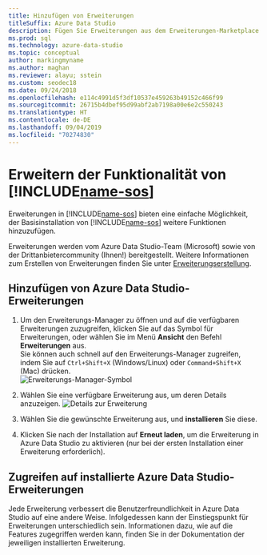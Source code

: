 ```yaml
---
title: Hinzufügen von Erweiterungen
titleSuffix: Azure Data Studio
description: Fügen Sie Erweiterungen aus dem Erweiterungen-Marketplace zu Azure Data Studio hinzu.
ms.prod: sql
ms.technology: azure-data-studio
ms.topic: conceptual
author: markingmyname
ms.author: maghan
ms.reviewer: alayu; sstein
ms.custom: seodec18
ms.date: 09/24/2018
ms.openlocfilehash: e114c4991d5f3df10537e459263b49152c466f99
ms.sourcegitcommit: 26715b4dbef95d99abf2ab7198a00e6e2c550243
ms.translationtype: HT
ms.contentlocale: de-DE
ms.lasthandoff: 09/04/2019
ms.locfileid: "70274830"
---
```

# <a name="extend-the-functionality-of-includename-sosincludesname-sos-shortmd"></a>Erweitern der Funktionalität von [!INCLUDE[name-sos](../includes/name-sos-short.md)]

Erweiterungen in [!INCLUDE[name-sos](../includes/name-sos-short.md)] bieten eine einfache Möglichkeit, der Basisinstallation von [!INCLUDE[name-sos](../includes/name-sos-short.md)] weitere Funktionen hinzuzufügen. 

Erweiterungen werden vom Azure Data Studio-Team (Microsoft) sowie von der Drittanbietercommunity (Ihnen!) bereitgestellt. Weitere Informationen zum Erstellen von Erweiterungen finden Sie unter [Erweiterungserstellung](extension-authoring.md).


## <a name="add-azure-data-studio-extensions"></a>Hinzufügen von Azure Data Studio-Erweiterungen

1. Um den Erweiterungs-Manager zu öffnen und auf die verfügbaren Erweiterungen zuzugreifen, klicken Sie auf das Symbol für Erweiterungen, oder wählen Sie im Menü **Ansicht** den Befehl **Erweiterungen** aus.\
    Sie können auch schnell auf den Erweiterungs-Manager zugreifen, indem Sie auf `Ctrl+Shift+X` (Windows/Linux) oder `Command+Shift+X` (Mac) drücken.\
    ![Erweiterungs-Manager-Symbol](media/extensions/extension-manager-icon.png)

2. Wählen Sie eine verfügbare Erweiterung aus, um deren Details anzuzeigen.
    ![Details zur Erweiterung](media/extensions/extension-details.png)

3. Wählen Sie die gewünschte Erweiterung aus, und **installieren** Sie diese.

4. Klicken Sie nach der Installation auf **Erneut laden**, um die Erweiterung in Azure Data Studio zu aktivieren (nur bei der ersten Installation einer Erweiterung erforderlich).


## <a name="access-installed-azure-data-studio-extensions"></a>Zugreifen auf installierte Azure Data Studio-Erweiterungen

Jede Erweiterung verbessert die Benutzerfreundlichkeit in Azure Data Studio auf eine andere Weise. Infolgedessen kann der Einstiegspunkt für Erweiterungen unterschiedlich sein. Informationen dazu, wie auf die Features zugegriffen werden kann, finden Sie in der Dokumentation der jeweiligen installierten Erweiterung.
